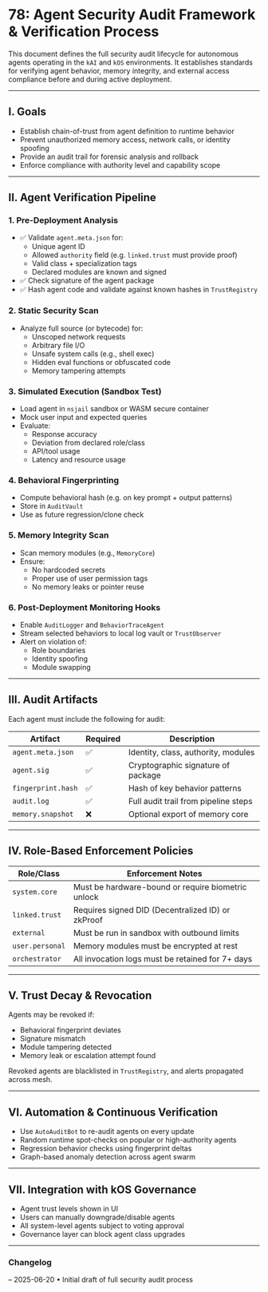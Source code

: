 # 78: Agent Security Audit Framework & Verification Process

This document defines the full security audit lifecycle for autonomous agents operating in the `kAI` and `kOS` environments. It establishes standards for verifying agent behavior, memory integrity, and external access compliance before and during active deployment.

---

## I. Goals

- Establish chain-of-trust from agent definition to runtime behavior
- Prevent unauthorized memory access, network calls, or identity spoofing
- Provide an audit trail for forensic analysis and rollback
- Enforce compliance with authority level and capability scope

---

## II. Agent Verification Pipeline

### 1. **Pre-Deployment Analysis**
- ✅ Validate `agent.meta.json` for:
  - Unique agent ID
  - Allowed `authority` field (e.g. `linked.trust` must provide proof)
  - Valid class + specialization tags
  - Declared modules are known and signed
- ✅ Check signature of the agent package
- ✅ Hash agent code and validate against known hashes in `TrustRegistry`

### 2. **Static Security Scan**
- Analyze full source (or bytecode) for:
  - Unscoped network requests
  - Arbitrary file I/O
  - Unsafe system calls (e.g., shell exec)
  - Hidden eval functions or obfuscated code
  - Memory tampering attempts

### 3. **Simulated Execution (Sandbox Test)**
- Load agent in `nsjail` sandbox or WASM secure container
- Mock user input and expected queries
- Evaluate:
  - Response accuracy
  - Deviation from declared role/class
  - API/tool usage
  - Latency and resource usage

### 4. **Behavioral Fingerprinting**
- Compute behavioral hash (e.g. on key prompt + output patterns)
- Store in `AuditVault`
- Use as future regression/clone check

### 5. **Memory Integrity Scan**
- Scan memory modules (e.g., `MemoryCore`)
- Ensure:
  - No hardcoded secrets
  - Proper use of user permission tags
  - No memory leaks or pointer reuse

### 6. **Post-Deployment Monitoring Hooks**
- Enable `AuditLogger` and `BehaviorTraceAgent`
- Stream selected behaviors to local log vault or `TrustObserver`
- Alert on violation of:
  - Role boundaries
  - Identity spoofing
  - Module swapping

---

## III. Audit Artifacts

Each agent must include the following for audit:

| Artifact | Required | Description |
|----------|----------|-------------|
| `agent.meta.json` | ✅ | Identity, class, authority, modules |
| `agent.sig` | ✅ | Cryptographic signature of package |
| `fingerprint.hash` | ✅ | Hash of key behavior patterns |
| `audit.log` | ✅ | Full audit trail from pipeline steps |
| `memory.snapshot` | ❌ | Optional export of memory core |

---

## IV. Role-Based Enforcement Policies

| Role/Class        | Enforcement Notes |
|------------------|-------------------|
| `system.core`     | Must be hardware-bound or require biometric unlock |
| `linked.trust`    | Requires signed DID (Decentralized ID) or zkProof |
| `external`        | Must be run in sandbox with outbound limits |
| `user.personal`   | Memory modules must be encrypted at rest |
| `orchestrator`    | All invocation logs must be retained for 7+ days |

---

## V. Trust Decay & Revocation

Agents may be revoked if:
- Behavioral fingerprint deviates
- Signature mismatch
- Module tampering detected
- Memory leak or escalation attempt found

Revoked agents are blacklisted in `TrustRegistry`, and alerts propagated across mesh.

---

## VI. Automation & Continuous Verification

- Use `AutoAuditBot` to re-audit agents on every update
- Random runtime spot-checks on popular or high-authority agents
- Regression behavior checks using fingerprint deltas
- Graph-based anomaly detection across agent swarm

---

## VII. Integration with kOS Governance

- Agent trust levels shown in UI
- Users can manually downgrade/disable agents
- All system-level agents subject to voting approval
- Governance layer can block agent class upgrades

---

### Changelog
– 2025-06-20 • Initial draft of full security audit process

